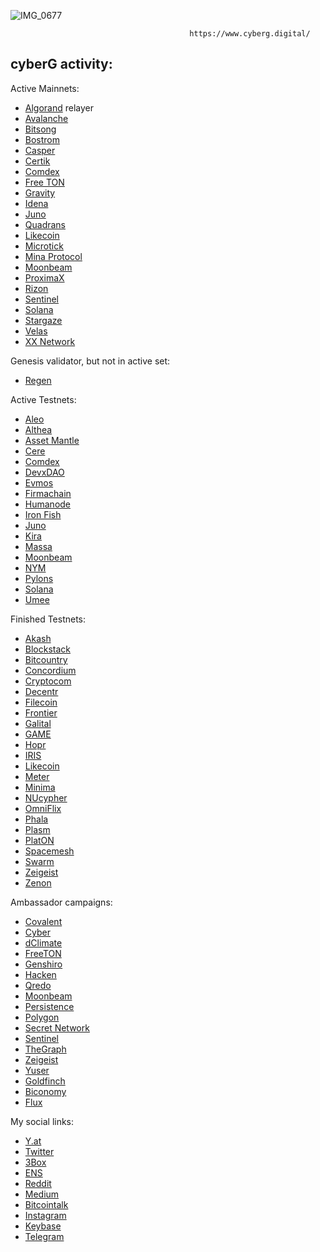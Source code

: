 ![IMG_0677](https://user-images.githubusercontent.com/38581319/132743817-e1efbae5-de17-4a9a-9ffe-392712ee9242.PNG)

                                            https://www.cyberg.digital/

## cyberG activity:

Active Mainnets: <br />
- [Algorand]() relayer
- [Avalanche](https://avascan.info/staking/validator/NodeID-Jm1k2q2WAkH99w4ZBEgzrmm6Kte39qCWJ)
- [Bitsong](https://explorebitsong.com/validators/bitsongvaloper1m8ps45ltlt0vejjm2hqtu26jkd8rfkz9vwu5tw)
- [Bostrom](https://cyb.ai/network/bostrom/hero/bostromvaloper1en69twaxmv7xupy8lq7y539dpecx7yz8s43ceg)
- [Casper](https://cspr.live/validator/018dc552de3c403dbefe03a9c604e11346d96159ed49f9381a55c2e06c45197d43)
- [Certik](https://explorer.certik.foundation/validators/certikvaloper1yq8a2ksa7dz8wd8wlks3k8nqdmht76xdnrvehx?net=shentu-1)
- [Comdex]()
- [Free TON](https://ton.live/depools/depoolDetails?id=0%3Ae108fbffddd3999898788f59b267a0641287703866845d1734be5cd7f637473c)
- [Gravity](https://gravity-bridge.skynetexplorers.com/validators/gravityvaloper1yeujyxulrf82age8c9q6mfqy0ueh0pjxa7hd20)
- [Idena](https://scan.idena.io/address/0x1e60fd65d9c231b47356ab30fcc32a804564fced)
- [Juno](https://junoscan.com/validators/junovaloper1353ewfc0v7pnn3xre6v9lraghxrhenswmsjhv0)
- [Quadrans]()
- [Likecoin]()
- [Microtick](https://explorer.microtick.zone/validators/microvaloper1z7crvuuks7yk33qwx4nv68nzhwznkmt96ddm5l)
- [Mina Protocol](https://minaexplorer.com/wallet/B62qrgnUUduZy2z7zT8qCV8ngTJfSS1rK3Wh22SHUmrse3Tfqvrhx8q)
- [Moonbeam]()
- [ProximaX](https://explorer.xpxsirius.io)
- [Rizon](https://www.mintscan.io/rizon/validators/rizonvaloper1swmud649t386j2csz0gah7ku2zpfu0w7trzr09)
- [Sentinel](https://www.mintscan.io/sentinel/validators/sentvaloper1y8rgddpwlcmf3h2zpq9aq9qdmuvcscg0rj7vee)
- [Solana](https://www.validators.app/?q=cyberg&network=mainnet&order=score&refresh=&commit=Search)
- [Stargaze](https://explore.stargaze.zone/validators/starsvaloper1dtk6748uhvmhvakhleclrwprp27pe89vhhw44p)
- [Velas](https://velasvalidators.com/7MYojjTNnFsyEs7Pb5Xv3pKeZxUGk6R1kJoLrtSKkSRy)
- [XX Network]()


Genesis validator, but not in active set: <br />
- [Regen](https://regen.aneka.io/accounts/regen1qvn6ghe68l4g0k7s25rujr6yfpyrm6h3399jvu)



Active Testnets: <br />
- [Aleo]()
- [Althea]()
- [Asset Mantle](https://test-mantle-1.explorer.persistence.one/validators/mantlevaloper1elfgdkn7gms9td9ktgyfkald7u62xq6h9zc3zv)
- [Cere](https://rebyc.cyber.page/network/bostrom/hero/bostromvaloper1en69twaxmv7xupy8lq7y539dpecx7yz8s43ceg)
- [Comdex](https://comets-test.comdex.one/validator/comdexvaloper1ha5regczwexcgcnkv30rd5tadffe6recs0w5cl)
- [DevxDAO]()
- [Evmos](https://explorer.evmos.org/validators/evmosvaloper1kjeccze0hez4ud3hm60x3s388tqkl65rn809lw)
- [Firmachain](https://explorer-colosseum.firmachain.dev/validators/firmavaloper1q75j7gz5ysz06tja7xnm7m2upadnmtmfkxelvs)
- [Humanode]()
- [Iron Fish]()
- [Juno]()
- [Kira]()
- [Massa]()
- [Moonbeam](https://moonbase.subscan.io/validator/0xa3D563203b7a46a545E5e1C812B54405DcD62680)
- [NYM]()
- [Pylons](https://wallet.pylons.tech/validator/pylovaloper1tdmeurwdu9ew5rlw04wjsc65caaqug274h3fwx)
- [Solana](https://www.validators.app/validators/testnet/28LgQ7MeEZVgNJfYRc6UnoAz2SnSjKbyCKM6sntCRotb?locale=en&order=score&refresh=)
- [Umee]()



Finished Testnets:
- [Akash]()
- [Blockstack]()
- [Bitcountry]()
- [Concordium]()
- [Cryptocom]()
- [Decentr]()
- [Filecoin]()
- [Frontier]()
- [Galital]()
- [GAME]()
- [Hopr]()
- [IRIS]()
- [Likecoin]()
- [Meter]()
- [Minima]()
- [NUcypher]()
- [OmniFlix]()
- [Phala]()
- [Plasm]()
- [PlatON]()
- [Spacemesh]()
- [Swarm]()
- [Zeigeist]()
- [Zenon]()



Ambassador campaigns:
- [Covalent]()
- [Cyber]()
- [dClimate]()
- [FreeTON]()
- [Genshiro]()
- [Hacken]()
- [Qredo]()
- [Moonbeam]()
- [Persistence]()
- [Polygon]()
- [Secret Network]()
- [Sentinel]()
- [TheGraph]()
- [Zeigeist]()
- [Yuser]()
- [Goldfinch]()
- [Biconomy]()
- [Flux]()


My social links:
- [Y.at](https://y.at/😍❤️😱🙌🍦)
- [Twitter](https://twitter.com/vadyhodler777)
- [3Box](https://3box.io/0x8847ebaaf29a18396e49191602f8d8d141b98aa7)
- [ENS](https://app.ens.domains/name/cyberg.eth)
- [Reddit](https://www.reddit.com/user/cyberG88)
- [Medium](https://88vgk88.medium.com/)
- [Bitcointalk](https://bitcointalk.org/index.php?action=profile;u=2646989)
- [Instagram](https://www.instagram.com/vadim.k88/)
- [Keybase](https://keybase.io/vgk8888)
- [Telegram](https://t.me/cryptoq11)
